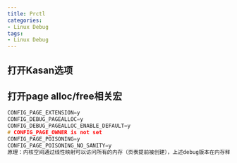 ```yaml
---
title: Prctl
categories: 
- Linux Debug
tags:
- Linux Debug
---
```


## 打开Kasan选项

## 打开page alloc/free相关宏
```c
CONFIG_PAGE_EXTENSION=y
CONFIG_DEBUG_PAGEALLOC=y
CONFIG_DEBUG_PAGEALLOC_ENABLE_DEFAULT=y
# CONFIG_PAGE_OWNER is not set
CONFIG_PAGE_POISONING=y
CONFIG_PAGE_POISONING_NO_SANITY=y
原理：内核空间通过线性映射可以访问所有的内存（页表提前被创建），上述debug版本在内存释放后会释放线性映射，这样free的内存就不能在访问了
```
